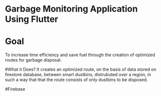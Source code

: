 # Garbage Monitoring Application Using Flutter

# Goal
To increase time efficiency and save fuel through the creation of optimized routes for garbage disposal.

#What it Does?
It creates an optimized route, on the basis of data stored on firestore database, between smart dustbins, distrubuted over a region, in such a way that that the route consists of only dustbins to be disposed. 


#Firebase



